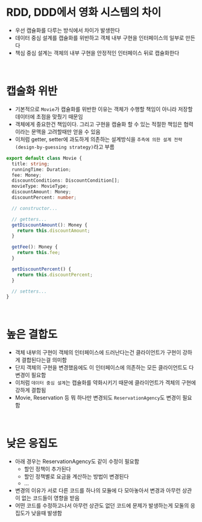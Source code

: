 # RDD, DDD에서 영화 시스템의 차이

- 우선 캡슐화를 다루는 방식에서 차이가 발생한다
- 데이터 중심 설계를 캡슐화를 위반하고 객체 내부 구현을 인터페이스의 일부로 만든다
- 책심 중심 설계는 객체의 내부 구현을 안정적인 인터페이스 뒤로 캡슐화한다

<br>

# 캡술화 위반

- 기본적으로 `Movie`가 캡슐화를 위반한 이유는 객체가 수행할 책임이 아니라 저장할 데이터에 초점을 맞췄기 때문임
- 객체에게 중요한건 책임이다. 그리고 구현을 캡슐화 할 수 있는 적절한 책임은 협력이라는 문맥을 고려할때만 얻을 수 있음
- 이처럼 getter, setter에 과도하게 의존하는 설계방식을 `추측에 의한 설계 전략(design-by-guessing strategy)`라고 부름

```ts
export default class Movie {
  title: string;
  runningTime: Duration;
  fee: Money;
  discountConditions: DiscountCondition[];
  movieType: MovieType;
  discountAmount: Money;
  discountPercent: number;

  // constructor...

  // getters...
  getDiscountAmount(): Money {
    return this.discountAmount;
  }

  getFee(): Money {
    return this.fee;
  }

  getDiscountPercent() {
    return this.discountPercent;
  }

  // setters...
}
```

<br>

# 높은 결합도

- 객체 내부의 구현이 객체의 인터페이스에 드러난다는건 클라이언트가 구현이 강하게 결합된다는걸 의미함
- 단지 객체의 구현을 변경했음에도 이 인터페이스에 의존하는 모든 클라이언트도 다 변경이 필요함
- 이처럼 `데이터 중심 설계`는 캡슐화를 약화시키기 때문에 클라이언트가 겍체의 구현에 강하게 결합됨
- Movie, Reservation 등 뭐 하나만 변경되도 `ReservationAgency`도 변경이 필요함

<br>

# 낮은 응집도

- 아래 경우는 ReservationAgency도 같이 수정이 필요함
  - 할인 정책이 추가된다
  - 할인 정책별로 요금을 계산하는 방법이 변경된다
  - ...
- 변경의 이유가 서로 다른 코드를 하나의 모듈에 다 모아놓아서 변경과 아무런 상관이 없는 코드들이 영향을 받음
- 어떤 코드를 수정하고나서 아무런 상관도 없던 코드에 문제가 발생하는게 모둘의 응집도가 낮을때 발생함
